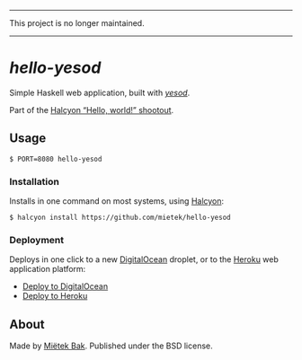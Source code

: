 -------------------------------------------------------------------------------

This project is no longer maintained.

-------------------------------------------------------------------------------


_hello-yesod_
=============

Simple Haskell web application, built with [_yesod_](https://hackage.haskell.org/package/yesod).

Part of the [Halcyon “Hello, world!” shootout](https://halcyon.sh/shootout/).


Usage
-----

```
$ PORT=8080 hello-yesod
```


### Installation

Installs in one command on most systems, using [Halcyon](https://halcyon.sh/):

```
$ halcyon install https://github.com/mietek/hello-yesod
```


### Deployment

Deploys in one click to a new [DigitalOcean](https://digitalocean.com/) droplet, or to the [Heroku](https://heroku.com/) web application platform:

- [Deploy to DigitalOcean](https://halcyon.sh/deploy/?url=https://github.com/mietek/hello-yesod)
- [Deploy to Heroku](https://heroku.com/deploy?template=https://github.com/mietek/hello-yesod)


About
-----

Made by [Miëtek Bak](https://mietek.io/).  Published under the BSD license.
